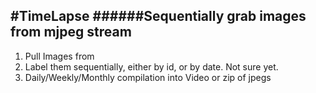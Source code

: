 #TimeLapse
######Sequentially grab images from mjpeg stream
---
1. Pull Images from
2. Label them sequentially, either by id, or by date. Not sure yet.
3. Daily/Weekly/Monthly compilation into Video or zip of jpegs
